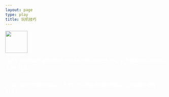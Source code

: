 ```yaml
---
layout: page
type: play
title: 玩机技巧
---
```

  
 
<div class="cardcontent">
  <div class="shortcut card">
	  <a href="myshortcut/">
	  	<img class="nofancybox" width="70px" height="70px" src="https://help.apple.com/assets/5B9014F10946229C37C593B4/5B9014F50946229C37C593C7/zh_CN/18c714c61bfdebca44fe6989f0a2511d.png" />
	  </a>
	  <div class="details" style="color: white;">
		  <p>捷径是一种可以使用应用完成一个或多个任务的快捷方式。这里是我的一些自制和搜集的捷径</p>
	  </div>
  </div>
  <div class="RSS card">
	  <div style="text-align: center;padding-top:8px">
		<a href="myrss/" style="border-bottom:none;">
			<i class="fa fa-rss" style="font-size: 56px;color: #fc6423;" aria-hidden="true"></i>
		</a>
	  </div>
	  <div class="details" style="color: white;">
		  <p>这里是我的一些自制RSS源，主要是一些影视资讯和通知类，也可以帮你定制RSS！</p>
	  </div>
  </div>
</div>